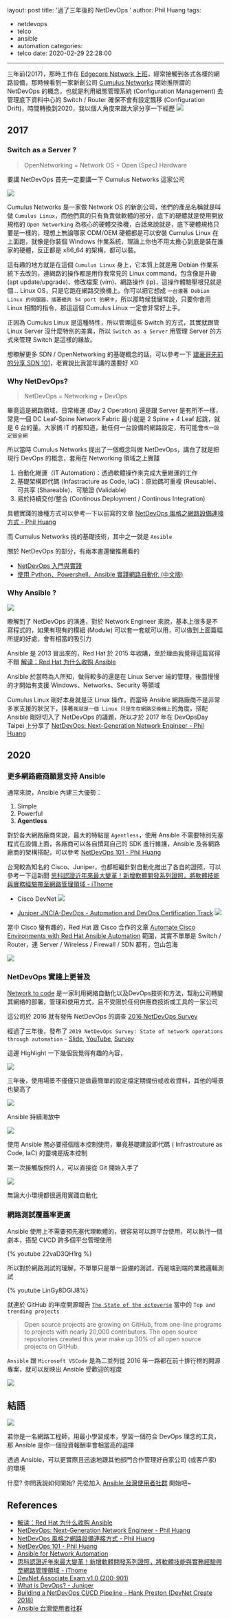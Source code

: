 layout: post
title: '過了三年後的 NetDevOps '
author: Phil Huang
tags:
  - netdevops
  - telco
  - ansible
  - automation
categories:
  - telco
date: 2020-02-29 22:28:00
---
三年前(2017)，那時工作在 [Edgecore Network 上班][1]，經常接觸到各式各樣的網路設備，那時候看到一家新創公司 [Cumulus Networks][3] 開始推所謂的 NetDevOps 的概念，也就是利用組態管理系統 (Configuration Management) 去管理底下資料中心的 Switch / Router 確保不會有設定飄移 (Configuration Drift)，時間轉換到2020，我以個人角度來跟大家分享一下經歷
![](/images/netdevops-overview.png)

<!--more-->

## 2017
### Switch as a Server ?

> OpenNetworking = Network OS + Open (Spec) Hardware

要講 NetDevOps 首先一定要講一下 Cumulus Networks 這家公司

![](https://static.cumulusnetworks.com/static/images/shared/cumulus-og@2x.1e8aac69c04e.png)

Cumulus Networks 是一家做 Network OS 的新創公司，他們的產品名稱就是叫做 `Cumulus Linux`，而他們真的只有負責做軟體的部分，底下的硬體就是使用開放規格的 `Open Networking` 為核心的硬體交換機，白話來說就是，底下硬體規格只要是一樣的，理想上無論哪家 ODM/OEM 硬體都是可以安裝 Cumulus Linux 在上面跑，就像是你裝個 Windows 作業系統，理論上你也不用太擔心到底是裝在誰家的硬體，反正都是 x86_64 的架構，都可以裝。

這有趣的地方就是在這個 `Cumulus Linux` 身上，它本質上就是用 Debian 作業系統下去改的，連網路的操作都是用你我常見的 Linux command，包含像是升級 (apt update/upgrade)、修改檔案 (vim)、網路操作 (ip)，這操作體驗壓根兒就是個... Linux OS，只是它跑在網路交換機上。你可以把它想成 `一台灌著 Debian Linux 的伺服器，插著總共 54 port 的網卡`，所以那時候我蠻常說，只要你會用 Linux 相關的指令，那這這個 Cumulus Linux 一定會非常好上手。

正因為 Cumulus Linux 是這種特性，所以管理這些 Switch 的方式，其實就跟管 Linux Server 沒什麼特別的差異，所以 `Switch as a Server` 用管理 Server 的方式來管理 Switch 是這樣的緣故。

想瞭解更多 SDN / OpenNetworking 的基礎概念的話，可以參考一下 [建豪哥先前的分享 SDN 101][4]，老實說比我當年講的還要好 XD


### Why NetDevOps?

> NetDevOps = Networking + DevOps

畢竟這是網路領域，日常維運 (Day 2 Operation) 還是跟 Server 是有所不一樣，常見一個 DC Leaf-Spine Network Fabric 最小就是 2 Spine + 4 Leaf 起跳，就是 6 台的量。大家搞 IT 的都知道，動任何一台設備的網路設定，有可能會`改一設定毀全網`

所以當時 Cumulus Networks 提出了一個概念叫做 NetDevOps，講白了就是把現行 DevOps 的概念，套用在 Networking 領域之上實踐

1. 自動化維運（IT Automation)：透過軟體操作來完成大量維運的工作
2. 基礎架構即代碼 (Infastracture as Code, IaC)：原始碼可重複 (Reusable)、可共享 (Shareable)、可驗證 (Validable)
3. 易於持續交付/整合 (Continous Deployment / Continous Integration)

具體實踐的幾種方式可以參考一下以前寫的文章 [NetDevOps 風格之網路設備連接方式 - Phil Huang][8]

而 Cumulus Networks 挑的基礎技術，其中之一就是 `Ansible`

關於 NetDevOps 的部分，有兩本書還蠻推薦看的
- [NetDevOps 入門與實踐][6]
- [使用 Python、Powershell、Ansible 實踐網路自動化 (中文版)][7]


### Why Ansible ?

![](/images/ansible-logo.png)

瞭解到了 NetDevOps 的演進，對於 Network Engineer 來說，基本上很多是不寫程式的，如果有現有的模組 (Module) 可以套一套就可以用，可以做到上面篇幅所提的好處，會有相當的吸引力

Ansible 是 2013 冒出來的，Red Hat 於 2015 年收購，至於理由我覺得這篇寫得不錯 [解读：Red Hat 为什么收购 Ansible][5]

Ansible 於當時為人所知，做得較多的還是在 Linux Server 端的管理，後面慢慢的才開始有支援 Windows、Networks、Security 等領域

Cumulus Linux 剛好本身就是泛 Linux 操作，而當時 Ansible 網路廠商不是非常多家支援的狀況下，挟著`我就是一個 Linux 只是生在網路交換機上`的角度，搭配 Ansible 剛好切入了 NetDevOps 的議題，所以才於 2017 年在 DevOpsDay Taipei 上分享了 [NetDevOps: Next-Generation Network Engineer - Phil Huang][2]


## 2020

### 更多網路廠商願意支持 Ansible

通常來說，Ansible 內建三大優勢：

1. Simple
2. Powerful
3. **Agentless**

對於各大網路廠商來說，最大的特點是 `Agentless`，使用 Ansible 不需要特別先塞程式在設備上面，各廠商可以各自撰寫自己的 SDK 進行維護，Ansible 及各網路廠商的架構搭配，可以參考 [NetDevOps 101 - Phil Huang][9]

台灣較為知名的 Cisco、Juniper，也都相繼針對自動化推出了各自的證照，可以參考一下這新聞 [思科認證近年來最大變革！新增軟體開發系列證照，將軟體技能與實務經驗帶至網路管理領域 - iThome][11]

- Cisco DevNet
![](/images/netdevops-ansible.png)

- [Juniper JNCIA-DevOps - Automation and DevOps Certification Track][13]
![](https://www.junipercertified.com/wp-content/uploads/2019/01/JNCIA-DevOps.png)


當中 Cisco 蠻有趣的，Red Hat 跟 Cisco 合作的文章 [Automate Cisco Environments with Red Hat Ansible Automation][21] 範圍，其實不單單是 Switch / Router，連 Server / Wireless / Firewall / SDN 都有，包山包海

![](/images/netdevops-cisco.png)

### NetDevOps 實踐上更普及

[Network to code][17] 是一家利用網絡自動化以及DevOps技術和方法，幫助公司轉變其網絡的部署，管理和使用方式，且不受限於任何供應商技術或工具的一家公司

這公司於 2016 就有發佈 NetDevOps 的調查 [2016 NetDevOps Survey][18]

經過了三年後，發布了 `2019 NetDevOps Survey: State of network operations through automation` - [Slide][14], [YouTube][15], [Survey][16]


這邊 Highlight 一下幾個我覺得有趣的內容，

![](https://dgarros.github.io/netdevops-survey/graphs/png/netdevops_survey_operation-automated_compare.png)

三年後，使用場景不僅僅只是做最簡單的設定檔定期備份或收收資料，其他的場景也變高了

![](https://dgarros.github.io/netdevops-survey/graphs/png/netdevops_survey_config-gen-deploy_compare.png)

Ansible 持續海放中

![](https://dgarros.github.io/netdevops-survey/graphs/png/netdevops_survey_2019_trend-tools_stack.png)

使用 Ansible 務必要搭個版本控制使用，畢竟基礎建設即代碼 ( Infrastrcuture as Code, IaC) 的靈魂是版本控制

第一次接觸版控的人，可以直接從 Git 開始入手了

![](https://dgarros.github.io/netdevops-survey/graphs/png/netdevops_survey_2019_env-nbr-devices_bar.png)

無論大小環境都很適用實踐自動化

### 網路測試覆蓋率更廣

Ansible 使用上不需要預先塞代理軟體的，很容易可以跨平台使用，可以執行一個劇本，搭配 CI/CD 跨多個平台管理使用

{% youtube 22vaD3QH1rg %}

所以對於網路測試的理解，不單單只是單一設備的測試，而是端到端的業務邏輯測試

{% youtube LinGy8DGIJ8%}

就連於 GitHub 的年度開源報告 [`The State of the octoverse`][23] 當中的 `Top and trending projects`

> Open source projects are growing on GitHub, from one-line programs to projects with nearly 20,000 contributors. The open source repositories created this year make up 30% of all open source projects on GitHub.﻿

`Ansible` 跟 `Microsoft VSCode` 是為二並列從 2016 年一路都在前十排行榜的開源專案，就可以反映出 Ansible 受歡迎的程度

![](/images/github-trending.png)

## 結語

![](/images/netdevops-baby.jpeg)

若你是一名網路工程師，用最小學習成本，學習一個符合 DevOps 理念的工具，那 Ansible 是你一個投資報酬率會相當高的選擇

透過 Ansible，可以更實際且迅速地跟其他部門合作管理好自家公司 (或客戶家) 的環境

什麼? 你問我說如何開始? 先從加入 [Ansible 台灣使用者社群][22] 開始吧~

## References
- [解读：Red Hat 为什么收购 Ansible][5]
- [NetDevOps: Next-Generation Network Engineer - Phil Huang][2]
- [NetDevOps 風格之網路設備連接方式 - Phil Huang][8]
- [NetDevOps 101 - Phil Huang][9]
- [Ansible for Network Automation][10]
- [思科認證近年來最大變革！新增軟體開發系列證照，將軟體技能與實務經驗帶至網路管理領域 - iThome][11]
- [DevNet Associate Exam v1.0 (200-901)][12]
- [What is DevOps? - Juniper][13]
- [Building a NetDevOps CI/CD Pipeline - Hank Preston (DevNet Create 2018)][14]
- [Ansible 台灣使用者社群][22]

[1]: https://blog.pichuang.com.tw/about/

[2]: https://speakerdeck.com/pichuang/netdevops-next-generation-network-engineer
[3]: https://cumulusnetworks.com/
[4]: https://drive.google.com/file/d/1aYUoVzlJi-LgNnFFfWbpMzFtmQpyf3B1/view
[5]: https://www.infoq.cn/article/2015/10/Red-Hat-DevOps
[6]: https://www.tenlong.com.tw/products/9787111599098?list_name=srh
[7]: https://www.tenlong.com.tw/products/9789865020484?list_name=srh
[8]: https://blog.pichuang.com.tw/20180825-netdevops/
[9]: https://speakerdeck.com/pichuang/netdevops-101?slide=7
[10]: https://docs.ansible.com/ansible/latest/network/index.html
[11]: https://ithome.com.tw/news/131227
[12]: https://developer.cisco.com/certification/exam-topic-associate/
[13]: https://www.juniper.net/us/en/training/certification/certification-tracks/devops?tab=jnciadevops
[14]: https://storage.googleapis.com/site-media-prod/meetings/NANOG78/2108/20200212_Garros_Netdevops_Survey__v1.pdf
[15]: https://www.youtube.com/watch?v=1DhDGEvLQ8Q&feature=youtu.be
[16]: https://dgarros.github.io/netdevops-survey/reports/2019
[17]: https://www.networktocode.com/
[18]: https://dgarros.github.io/netdevops-survey/reports/2016
[19]: https://www.youtube.com/watch?v=22vaD3QH1rg
[20]: https://www.youtube.com/watch?v=LinGy8DGIJ8
[21]: https://www.ansible.com/hubfs/pdf/ansible-automate-cisco-environments.pdf?hsLang=en-us
[22]: https://ansible.tw/#!index.md
[23]: https://octoverse.github.com/